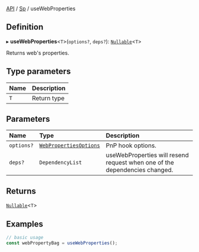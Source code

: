 [API](API/index.md) / [Sp](API/index.md#sp) / useWebProperties

## Definition

▸ **useWebProperties**<`T`\>(`options?`, `deps?`): [`Nullable`](NullableT.md#nullable)<`T`\>

Returns web's properties.

## Type parameters

| Name | Description |
| :------ | :------ |
| `T` | Return type |

## Parameters

| Name | Type | Description |
| :------ | :------ | :------ |
| `options?` | [`WebPropertiesOptions`](useWebProperties.md#webpropertiesoptions) | PnP hook options. |
| `deps?` | `DependencyList` | useWebProperties will resend request when one of the dependencies changed. |

## Returns

[`Nullable`](NullableT.md#nullable)<`T`\>

## Examples

```typescript
// basic usage
const webPropertyBag = useWebProperties();
```
